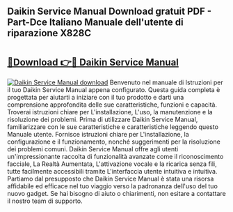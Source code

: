 ## Daikin Service Manual Download gratuit PDF - Part-Dce Italiano Manuale dell'utente di riparazione X828C

# <h2><a href="http://dfcgxk.blite.top/?on=Daikin+Service+Manual">🔗Download 👉🔴 Daikin Service Manual</a></h2>

[![Daikin Service Manual download](https://i.imgur.com/lujVjoI.png)](http://dfcgxk.blite.top/?on=Daikin+Service+Manual)
Benvenuto nel manuale di Istruzioni per il tuo Daikin Service Manual appena configurato. Questa guida completa è progettata per aiutarti a iniziare con il tuo prodotto e darti una comprensione approfondita delle sue caratteristiche, funzioni e capacità. Troverai istruzioni chiare per L'installazione, L'uso, la manutenzione e la risoluzione dei problemi. Prima di utilizzare Daikin Service Manual, familiarizzare con le sue caratteristiche e caratteristiche leggendo questo Manuale utente. Fornisce istruzioni chiare per L'installazione, la configurazione e il funzionamento, nonché suggerimenti per la risoluzione dei problemi comuni. Daikin Service Manual offre agli utenti un'impressionante raccolta di funzionalità avanzate come il riconoscimento facciale, La Realtà Aumentata, L'attivazione vocale e la ricarica senza fili, tutte facilmente accessibili tramite L'interfaccia utente intuitiva e intuitiva. Partiamo dal presupposto che Daikin Service Manual è stata una risorsa affidabile ed efficace nel tuo viaggio verso la padronanza dell'uso del tuo nuovo gadget. Se hai bisogno di aiuto o chiarimenti, non esitare a contattare il nostro team di supporto.
